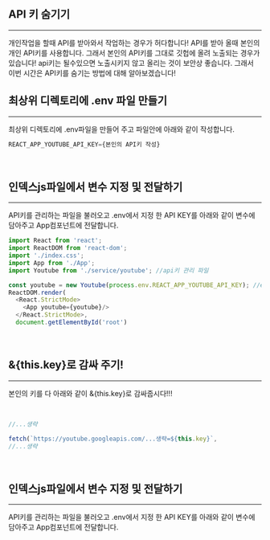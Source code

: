 ## API 키 숨기기

---

개인작업을 할때 API를 받아와서 작업하는 경우가 허다합니다! API를 받아 올때 본인의 개인 API키를 사용합니다. 그래서 본인의 API키를 그대로 깃헙에 올려 노출되는 경우가 있습니다! api키는 될수있으면 노출시키지 않고 올리는 것이 보안상 좋습니다. 그래서 이번 시간은 API키를 숨기는 방법에 대해 알아보겠습니다!
<br />

## 최상위 디렉토리에 .env 파일 만들기

---

최상위 디렉토리에 .env파일을 만들어 주고 파일안에 아래와 같이 작성합니다.
<br />

```js
REACT_APP_YOUTUBE_API_KEY={본인의 API키 작성}
```
<br />

## 인덱스js파일에서 변수 지정 및 전달하기

---

API키를 관리하는 파일을 불러오고 .env에서 지정 한 API KEY를 아래와 같이 변수에 담아주고 App컴포넌트에 전달합니다.
<br />

```js
import React from 'react';
import ReactDOM from 'react-dom';
import './index.css';
import App from './App';
import Youtube from './service/youtube'; //api키 관리 파일

const youtube = new Youtube(process.env.REACT_APP_YOUTUBE_API_KEY); //env파일에 있는거 쓰기
ReactDOM.render(
  <React.StrictMode>
    <App youtube={youtube}/>
  </React.StrictMode>,
  document.getElementById('root')
  ```
  <br />


## &{this.key}로 감싸 주기!

---

본인의 키를 다 아래와 같이 &{this.key}로 감싸줍시다!!!


<br />

```js
//...생략

fetch(`https://youtube.googleapis.com/...생략=${this.key}`,
//...생략
```

<br />

## 인덱스js파일에서 변수 지정 및 전달하기

---

API키를 관리하는 파일을 불러오고 .env에서 지정 한 API KEY를 아래와 같이 변수에 담아주고 App컴포넌트에 전달합니다.
<br />